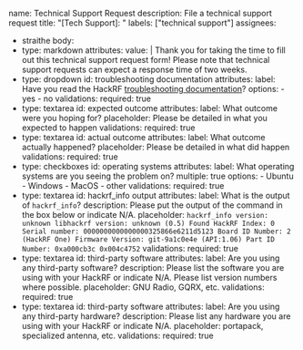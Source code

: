 name: Technical Support Request
description: File a technical support request
title: "[Tech Support]: "
labels: ["technical support"]
assignees:
  - straithe
body:
  - type: markdown
    attributes:
      value: |
        Thank you for taking the time to fill out this technical support request form! Please note that technical support requests can expect a response time of two weeks.  
  - type: dropdown
    id: troubleshooting documentation
    attributes: 
      label: Have you read the HackRF [troubleshooting documentation](https://hackrf.readthedocs.io/en/latest/troubleshooting.html)?
      options:
        - yes
        - no
    validations:
      required: true
  - type: textarea
    id: expected outcome
    attributes:
      label: What outcome were you hoping for?
      placeholder: Please be detailed in what you expected to happen
    validations:
      required: true
  - type: textarea
    id: actual outcome
    attributes:
      label: What outcome actually happened? 
      placeholder: Please be detailed in what did happen
    validations:
      required: true
  - type: checkboxes
    id: operating systems
    attributes:
      label: What operating systems are you seeing the problem on?
      multiple: true
      options: 
        - Ubuntu
        - Windows
        - MacOS
        - other
    validations:
      required: true
  - type: textarea
    id: hackrf_info output
    attributes:
      label: What is the output of ```hackrf_info```?
      description: Please put the output of the command in the box below or indicate N/A. 
      placeholder: ```hackrf_info version: unknown
        libhackrf version: unknown (0.5)
        Found HackRF
        Index: 0
        Serial number: 0000000000000000325866e6211d5123
        Board ID Number: 2 (HackRF One)
        Firmware Version: git-9a1c0e4e (API:1.06)
        Part ID Number: 0xa000cb3c 0x004c4752```
    validations:
      required: true
  - type: textarea
    id: third-party software
    attributes:
      label: Are you using any third-party software?
      description: Please list the software you are using with your HackRF or indicate N/A. Please list version numbers where possible. 
      placeholder: GNU Radio, GQRX, etc. 
    validations:
      required: true
  - type: textarea
    id: third-party software
    attributes:
      label: Are you using any third-party hardware? 
      description: Please list any hardware you are using with your HackRF or indicate N/A. 
      placeholder: portapack, specialized antenna, etc. 
    validations:
      required: true
